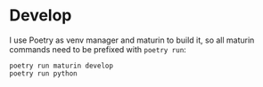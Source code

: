 

Develop
=======

I use Poetry as venv manager and maturin to build it, so all maturin commands need to be prefixed
with `poetry run`:

	poetry run maturin develop
	poetry run python


